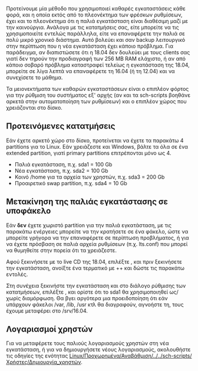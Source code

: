 Προτείνουμε μία μέθοδο που χρησιμοποιεί καθαρές εγκαταστάσεις κάθε φορά,
και η οποία εκτός από το πλεονέκτημα των φρέσκων ρυθμίσεων, έχει και το
πλεονέκτημα ότι η παλιά εγκατάσταση είναι διαθέσιμη μαζί με την
καινούργια. Ανάλογα με τις κατατμήσεις σας, είτε μπορείτε να τις
χρησιμοποιείτε εντελώς παράλληλα, είτε να επαναφέρετε την παλιά σε πολύ
μικρό χρονικό διάστημα. Αυτό βολεύει και σαν backup λειτουργικό στην
περίπτωση που η νέα εγκατάσταση έχει κάποιο πρόβλημα. Για παράδειγμα,
αν διαπιστώσετε ότι η 18.04 δεν δουλεύει με τους clients σας γιατί δεν
τηρούν την προδιαγραφή των 256 MB RAM ελάχιστο, ή αν από κάποιο σοβαρό
πρόβλημα καταστραφεί τελείως η εγκατάσταση της 18.04, μπορείτε σε λίγα
λεπτά να επαναφέρετε τη 16.04 (ή τη 12.04) και να συνεχίσετε το
μάθημα.

Τα μειονεκτήματα των καθαρών εγκαταστάσεων είναι ο επιπλέον φόρτος για
την ρύθμιση του συστήματος εξ' αρχής (αν και τα sch-scripts βοηθάνε
αρκετά στην αυτοματοποίηση των ρυθμίσεων) και ο επιπλέον χώρος που
χρειάζονται στο δίσκο.

## Προτεινόμενες κατατμήσεις

Εάν έχετε αρκετό χώρο στο δίσκο, προτείνεται να έχετε τα παρακάτω 4
partitions για το Linux. Εάν χρειάζεστε και Windows, βάλτε τα όλα σε ένα
extended partition, γιατί primary partitions επιτρέπονται μόνο ως 4.

  - Παλιά εγκατάσταση, π.χ. sda1 = 100 Gb
  - Νέα εγκατάσταση, π.χ. sda2 = 100 Gb
  - Κοινό /home για τα αρχεία των χρηστών, π.χ. sda3 = 200 Gb
  - Προαιρετικό swap partition, π.χ. sda4 = 10 Gb

## Μετακίνηση της παλιάς εγκατάστασης σε υποφάκελο

Εάν **δεν** έχετε χωριστό partition για την παλιά εγκατάσταση, με τις
παρακάτω ενέργειες μπορείτε να την κρατήσετε σε ένα φάκελο, ώστε να
μπορείτε γρήγορα να την επαναφέρετε σε περίπτωση προβλήματος, ή για να
έχετε πρόσβαση σε παλιά αρχεία ρυθμίσεων (π.χ. lts.conf) που μπορεί να
θυμηθείτε στην πορεία ότι τα χρειάζεστε.

Αφού ξεκινήσετε με το live CD της 18.04, επιλέξτε , και πριν ξεκινήσετε
την εγκατάσταση, ανοίξτε ένα τερματικό με ++ και δώστε τις παρακάτω
εντολές.

Στη συνέχεια ξεκινήστε την εγκατάσταση και στο διάλογο ρύθμισης των
κατατμήσεων, επιλέξτε , και ορίστε ότι το sda1 θα χρησιμοποιηθεί
ως/χωρίς διαμόρφωση. Θα βγει αργότερα μια προειδοποίηση ότι εάν
υπάρχουν φάκελοι /var, /lib, /usr κτλ θα διαγραφούν, αγνοήστε τη,
τους έχουμε μεταφέρει στο /srv/16.04.

## Λογαριασμοί χρηστών

Για να μεταφέρετε τους παλιούς λογαριασμούς χρηστών στη νέα εγκατάσταση,
ή για να δημιουργήσετε νέους λογαριασμούς, ακολουθήστε τις οδηγίες της
ενότητας
[Linux/Προχωρημένα/Αναβάθμιση/../../sch-scripts/Χρήστες/Δημιουργία_χρηστών](sch-scripts/Χρήστες/Δημιουργία_χρηστών).